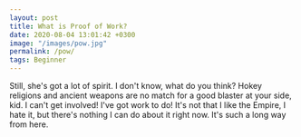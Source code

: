 ```yaml
---
layout: post
title: What is Proof of Work?
date: 2020-08-04 13:01:42 +0300
image: "/images/pow.jpg"
permalink: /pow/
tags: Beginner
---
```


Still, she's got a lot of spirit. I don't know, what do you think? Hokey religions and ancient weapons are no match for a good blaster at your side, kid. I can't get involved! I've got work to do! It's not that I like the Empire, I hate it, but there's nothing I can do about it right now. It's such a long way from here.
